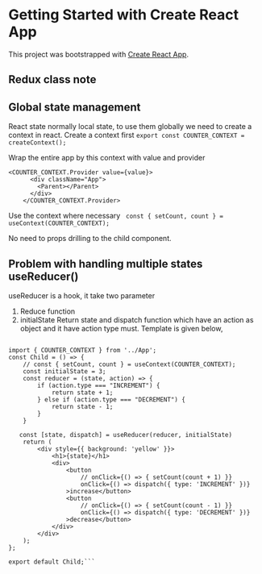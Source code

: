 # Getting Started with Create React App

This project was bootstrapped with [Create React App](https://github.com/facebook/create-react-app).

## Redux class note

## Global state management
React state normally local state, to use them globally we need to create a context in react. 
Create a context first
`export const COUNTER_CONTEXT = createContext();`

Wrap the entire app by this context with value and provider
```
<COUNTER_CONTEXT.Provider value={value}>
      <div className="App">
        <Parent></Parent>
      </div>
    </COUNTER_CONTEXT.Provider>
```
Use the context where necessary
   ` const { setCount, count } = useContext(COUNTER_CONTEXT);`

No need to props drilling to the child component. 


## Problem with handling multiple states useReducer()
useReducer is a hook, it take two parameter 
1. Reduce function 
2. initialState
Return state and dispatch function which have an action as object and it have action type must. Template is given below, 

```import React, { useContext, useReducer } from 'react';

import { COUNTER_CONTEXT } from '../App';
const Child = () => {
    // const { setCount, count } = useContext(COUNTER_CONTEXT);
    const initialState = 3;
    const reducer = (state, action) => {
        if (action.type === "INCREMENT") {
            return state + 1;
        } else if (action.type === "DECREMENT") {
            return state - 1;
        }
    }
    
   const [state, dispatch] = useReducer(reducer, initialState)
    return (
        <div style={{ background: 'yellow' }}>
            <h1>{state}</h1>
            <div>
                <button
                    // onClick={() => { setCount(count + 1) }}
                    onClick={() => dispatch({ type: 'INCREMENT' })}
                >increase</button>
                <button
                    // onClick={() => { setCount(count - 1) }}
                    onClick={() => dispatch({ type: 'DECREMENT' })}
                >decrease</button>
            </div>
        </div>
    );
};

export default Child;```


